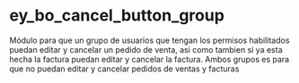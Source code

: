 # ey_bo_cancel_button_group
Módulo para que un grupo de usuarios que tengan los permisos habilitados puedan editar y cancelar un pedido de venta, asi como tambien si ya esta hecha la factura puedan editar y cancelar la factura.
Ambos grupos es para que no puedan editar y cancelar pedidos de ventas y facturas
